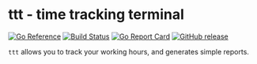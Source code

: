 # ttt - time tracking terminal

[![Go Reference](https://pkg.go.dev/badge/github.com/urld/ttt.svg)](https://pkg.go.dev/github.com/urld/ttt)
[![Build Status](https://github.com/urld/ttt/workflows/CI/badge.svg?event=push&branch=main)](https://github.com/urld/ttt/actions?query=workflow%3ACI+event%3Apush+branch%3Amain)
[![Go Report Card](https://goreportcard.com/badge/github.com/urld/ttt)](https://goreportcard.com/report/github.com/urld/ttt)
[![GitHub release](https://img.shields.io/github/release/urld/ttt.svg)](https://github.com/urld/ttt/releases/latest)

`ttt` allows you to track your working hours, and generates simple reports.
